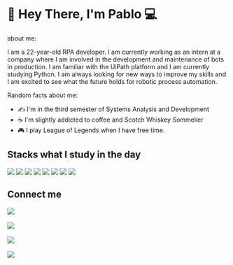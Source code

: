 

### <h1> 👋 Hey There, I'm Pablo  💻</h1>

about me:

I am a 22-year-old RPA developer. I am currently working as an intern at a company where I am involved in the development and maintenance of bots in production. I am familiar with the UiPath platform and I am currently studying Python. I am always looking for new ways to improve my skills and I am excited to see what the future holds for robotic process automation.



Random facts about me: 

- ✍️ I'm in the third semester of Systems Analysis and Development
- ☕ I'm slightly addicted to coffee and Scotch Whiskey Sommelier
- 🎮 I play League of Legends when I have free time.

<h2>Stacks what I study in the day</h2>
<img src="https://img.shields.io/badge/-UIPATH-02569B?style=for-the-badge&logo=poe&logoColor=white">
<img src="https://img.shields.io/badge/-PYTHON-02569B?style=for-the-badge&logo=python&logoColor=white">
<img src="https://img.shields.io/badge/-SELENIUM-02569B?style=for-the-badge&logo=selenium&logoColor=#43B02A">
<img src="https://img.shields.io/badge/-ROBOTFRAMEWORK-02569B?style=for-the-badge&logo=robotframework&logoColor=#000000">
<img src="https://img.shields.io/badge/-POWERAUTOMATE-02569B?style=for-the-badge&logo=powerautomate&logoColor=#0066FF">
<img src="https://img.shields.io/badge/JavaScript-323330?style=for-the-badge&logo=javascript&logoColor=F7DF1E"/>
<img src="https://img.shields.io/badge/MySQL-005C84?style=for-the-badge&logo=mysql&logoColor=white"/>
<img src="https://img.shields.io/badge/Node.js-339933?style=for-the-badge&logo=nodedotjs&logoColor=white"/>

<br>

<h2> Connect me </h2>

[<img src="https://img.shields.io/badge/twitter-%231DA1F2.svg?&style=for-the-badge&logo=twitter&logoColor=white" />](https://twitter.com/Koji1lol) <br><br>
[<img src="https://img.shields.io/badge/linkedin-%230077B5.svg?&style=for-the-badge&logo=linkedin&logoColor=white" />](https://www.linkedin.com/in/pabl0reis/) <br><br>
[<img src = "https://img.shields.io/badge/instagram-%23E4405F.svg?&style=for-the-badge&logo=instagram&logoColor=white">](https://www.instagram.com/koji1lol/) <br><br>
[<img src = "https://img.shields.io/badge/facebook-%231877F2.svg?&style=for-the-badge&logo=facebook&logoColor=white">](https://www.facebook.com/pabl0reis)


